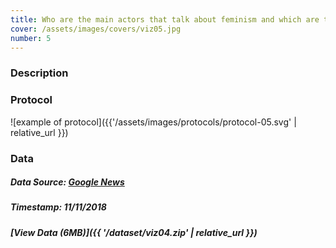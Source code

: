 ```yaml
---
title: Who are the main actors that talk about feminism and which are the themes they treat?
cover: /assets/images/covers/viz05.jpg
number: 5
---
```

### Description



### Protocol
![example of protocol]({{'/assets/images/protocols/protocol-05.svg' | relative_url }})


### Data
##### Data Source: [Google News](https://news.google.com/)
##### Timestamp: 11/11/2018
##### [View Data (6MB)]({{ '/dataset/viz04.zip' | relative_url }})
